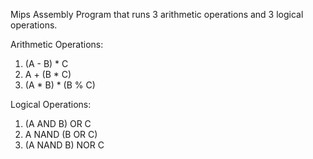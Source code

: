 Mips Assembly Program that runs 3 arithmetic operations and 3 logical operations. 

Arithmetic Operations:
1. (A - B) * C
2. A + (B * C)
3. (A * B) * (B % C)

Logical Operations:
1. (A AND B) OR C
2. A NAND (B OR C) 
3. (A NAND B) NOR C
